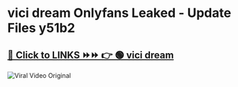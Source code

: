 
 # vici dream Onlyfans Leaked - Update Files y51b2

## <h2><a href="https://clipsfans.com/vici_dream&ref=git">🔗 Click to LINKS ⏩⏩ 👉 🟢 vici dream </a></h2>

<a href="https://clipsfans.com/vici_dream&ref=git" rel="nofollow" data-target="animated-image.originalLink"><img src="https://i.ibb.co.com/xMMVF88/686577567.gif" alt="Viral Video Original" style="max-width: 100%; display: inline-block;" data-target="animated-image.originalImage"></a>

